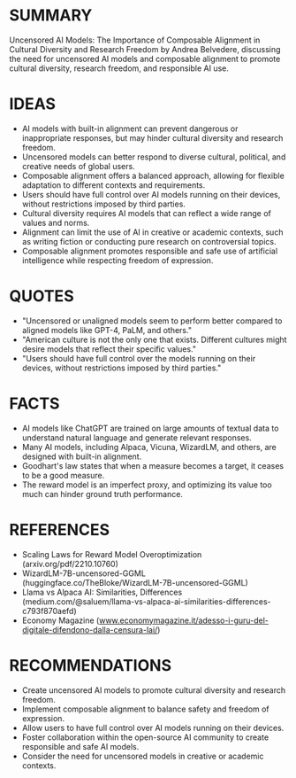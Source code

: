 # SUMMARY
Uncensored AI Models: The Importance of Composable Alignment in Cultural Diversity and Research Freedom by Andrea Belvedere, discussing the need for uncensored AI models and composable alignment to promote cultural diversity, research freedom, and responsible AI use.

# IDEAS
* AI models with built-in alignment can prevent dangerous or inappropriate responses, but may hinder cultural diversity and research freedom.
* Uncensored models can better respond to diverse cultural, political, and creative needs of global users.
* Composable alignment offers a balanced approach, allowing for flexible adaptation to different contexts and requirements.
* Users should have full control over AI models running on their devices, without restrictions imposed by third parties.
* Cultural diversity requires AI models that can reflect a wide range of values and norms.
* Alignment can limit the use of AI in creative or academic contexts, such as writing fiction or conducting pure research on controversial topics.
* Composable alignment promotes responsible and safe use of artificial intelligence while respecting freedom of expression.

# QUOTES
* "Uncensored or unaligned models seem to perform better compared to aligned models like GPT-4, PaLM, and others."
* "American culture is not the only one that exists. Different cultures might desire models that reflect their specific values."
* "Users should have full control over the models running on their devices, without restrictions imposed by third parties."

# FACTS
* AI models like ChatGPT are trained on large amounts of textual data to understand natural language and generate relevant responses.
* Many AI models, including Alpaca, Vicuna, WizardLM, and others, are designed with built-in alignment.
* Goodhart's law states that when a measure becomes a target, it ceases to be a good measure.
* The reward model is an imperfect proxy, and optimizing its value too much can hinder ground truth performance.

# REFERENCES
* Scaling Laws for Reward Model Overoptimization (arxiv.org/pdf/2210.10760)
* WizardLM-7B-uncensored-GGML (huggingface.co/TheBloke/WizardLM-7B-uncensored-GGML)
* Llama vs Alpaca AI: Similarities, Differences (medium.com/@saluem/llama-vs-alpaca-ai-similarities-differences-c793f870aefd)
* Economy Magazine (www.economymagazine.it/adesso-i-guru-del-digitale-difendono-dalla-censura-lai/)

# RECOMMENDATIONS
* Create uncensored AI models to promote cultural diversity and research freedom.
* Implement composable alignment to balance safety and freedom of expression.
* Allow users to have full control over AI models running on their devices.
* Foster collaboration within the open-source AI community to create responsible and safe AI models.
* Consider the need for uncensored models in creative or academic contexts.
